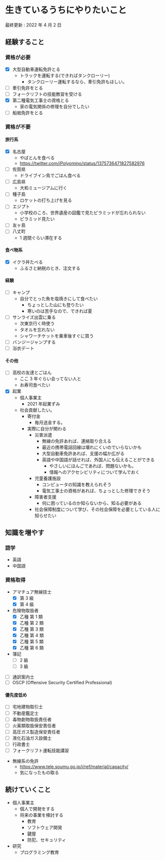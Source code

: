 # 生きているうちにやりたいこと

最終更新 : 2022 年 4 月 2 日

## 経験すること

### 資格が必要

- [x] 大型自動車運転免許とる
  - トラックを運転する(できればタンクローリー)
    - タンクローリー運転するなら、牽引免許もほしい。
- [ ] 牽引免許をとる
- [ ] フォークリフトの技能教習を受ける
- [x] 第二種電気工事士の資格とる
  - 家の電気関係の修理を自分でしたい
- [ ] 船舶免許をとる

### 資格が不要

#### 旅行系

- [x] 名古屋
  - やばとんを食べる
  - https://twitter.com/iPolyomino/status/1375736471827582976
- [ ] 佐賀県
  - ドライブイン鳥でごはん食べる
- [ ] 広島県
  - 大和ミュージアムに行く
- [ ] 種子島
  - ロケットの打ち上げを見る
- [ ] エジプト
  - 小学校のころ、世界遺産の図鑑で見たピラミッドが忘れられない
  - ピラミッド見たい
- [ ] 友ヶ島
- [ ] 八丈町
  - 1 週間ぐらい滞在する

#### 食べ物系

- [x] イクラ丼たべる
  - ふるさと納税のとき、注文する

#### 経験

- [ ] キャンプ
  - 自分でとった魚を塩焼きにして食べたい
    - ちょっとした山にも登りたい
    - 寒いのは苦手なので、できれば夏
- [ ] サンライズ出雲に乗る
  - 次東京行く時使う
  - タオルを忘れない
  - シャワーチケットを乗車後すぐに買う
- [ ] バンジージャンプする
- [ ] 浴衣デート

#### その他

- [ ] 高校の友達とごはん
  - ここ 3 年ぐらい会ってない人と
  - お寿司食べたい
- [x] 起業
  - 個人事業主
    - 2021 年起業ずみ
  - 社会貢献したい。
    - 寄付金
      - 毎月送金する。
    - 実際に自分が関わる
      - 災害派遣
        - 無線の免許あれば、連絡取り合える
        - 最近の携帯電話回線は壊れにくいのでいらないかも
        - 大型自動車免許あれば、支援の幅か広がる
        - 英語や中国語が話せれば、外国人にも伝えることができる
          - やさしいにほんごであれば、問題ないかも。
          - 情報へのアクセシビリティについて学んでおく
      - 児童養護施設
        - コンピュータの知識を教えられそう
        - 電気工事士の資格があれば、ちょっとした修理できそう
      - 障害者支援
        - 何に困っているのか知らないから、知る必要がある
      - 社会保障制度について学び、その社会保障を必要としている人に知らせたい

## 知識を増やす

### 語学

- 英語
- 中国語

### 資格取得

- アマチュア無線技士
  - [x] 第 3 級
  - [x] 第 4 級
- 危険物取扱者
  - [x] 乙種 第 1 類
  - [x] 乙種 第 2 類
  - [x] 乙種 第 3 類
  - [x] 乙種 第 4 類
  - [x] 乙種 第 5 類
  - [x] 乙種 第 6 類
- 簿記
  - [ ] 2 級
  - [ ] 3 級
- [ ] 通訳案内士
- [ ] OSCP (Offensive Security Certified Professional)

#### 優先度低め

- [ ] 宅地建物取引士
- [ ] 不動産鑑定士
- [ ] 毒物劇物取扱責任者
- [ ] 火薬類取扱保安責任者
- [ ] 高圧ガス製造保安責任者
- [ ] 液化石油ガス設備士
- [ ] 行政書士
- [ ] フォークリフト運転技能講習
- 無線系の免許
  - https://www.tele.soumu.go.jp/j/ref/material/capacity/
  - 気になったもの取る

## 続けていくこと

- 個人事業主
  - 個人で開発をする
  - 将来の事業を検討する
    - 教育
    - ソフトウェア開発
    - 鍵屋
    - 防犯、セキュリティ
- 研究
  - プログラミング教育

